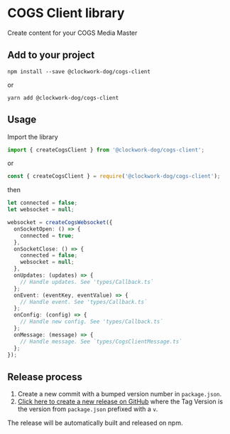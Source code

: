 # COGS Client library

Create content for your COGS Media Master

## Add to your project

```shell
npm install --save @clockwork-dog/cogs-client
```

or

```shell
yarn add @clockwork-dog/cogs-client
```

## Usage

Import the library

```ts
import { createCogsClient } from '@clockwork-dog/cogs-client';
```

or

```js
const { createCogsClient } = require('@clockwork-dog/cogs-client');
```

then

```ts
let connected = false;
let websocket = null;

websocket = createCogsWebsocket({
  onSocketOpen: () => {
    connected = true;
  },
  onSocketClose: () => {
    connected = false;
    websocket = null;
  },
  onUpdates: (updates) => {
    // Handle updates. See 'types/Callback.ts`
  };
  onEvent: (eventKey, eventValue) => {
    // Handle event. See 'types/Callback.ts`
  };
  onConfig: (config) => {
    // Handle new config. See 'types/Callback.ts`
  };
  onMessage: (message) => {
    // Handle message. See `types/CogsClientMessage.ts`
  };
});
```

## Release process

1. Create a new commit with a bumped version number in `package.json`.
2. [Click here to create a new release on GitHub](https://github.com/clockwork-dog/cogs-client-lib/releases/new) where the Tag Version is the version from `package.json` prefixed with a `v`.

The release will be automatically built and released on npm.

